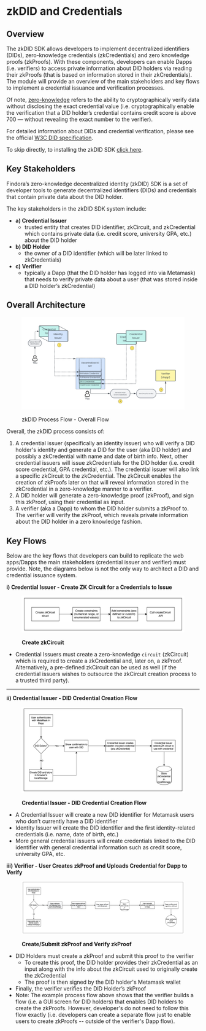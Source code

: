 # zkDID and Credentials

## Overview

The zkDID SDK allows developers to implement decentralized identifiers (DIDs), zero-knowledge credentials (zkCredentials) and zero knowledge proofs (zkProofs). With these components, developers can enable Dapps (i.e. verifiers) to access private information about DID holders via reading their zkProofs (that is based on information stored in their zkCredentials). The module will provide an overview of the main stakeholders and key flows to implement a credential issuance and verification processes.

Of note, [zero-knowledge](https://hackernoon.com/eli5-zero-knowledge-proof-78a276db9eff) refers to the ability to cryptographically verify data without disclosing the exact credential value (i.e. cryptographically enable the verification that a DID holder’s credential contains credit score is above 700 — without revealing the exact number to the verifier).

For detailed information about DIDs and credential verification, please see the official [W3C DID specification](https://www.w3.org/2019/did-wg/).

To skip directly, to installing the zkDID SDK [click here](developers/zkdid-sdk/zkdid-sdk-installation.md).

## Key Stakeholders

Findora’s zero-knowledge decentralized identity (zkDID) SDK is a set of developer tools to generate decentralized identifiers (DIDs) and credentials that contain private data about the DID holder.

The key stakeholders in the zkDID SDK system include:

* **a) Credential Issuer**&#x20;
  * trusted entity that creates DID identifier, zkCircuit, and zkCredential which contains private data (i.e. credit score, university GPA, etc.) about the DID holder
* **b) DID Holder**
  * the owner of a DID identifier (which will be later linked to zkCredentials)
* **c) Verifier**&#x20;
  * typically a Dapp (that the DID holder has logged into via Metamask) that needs to verify private data about a user (that was stored inside a DID holder’s zkCredential)

## Overall Architecture

<figure><img src=".gitbook/assets/image (15).png" alt=""><figcaption><p>zkDID Process Flow - Overall Flow</p></figcaption></figure>

Overall, the zkDID process consists of:

1. A credential issuer (specifically an identity issuer) who will verify a DID holder's identity and generate a DID for the user (aka DID holder) and possibly a zkCredential with name and date of birth info. Next, other credential issuers will issue zkCredentials for the DID holder (i.e. credit score credential, GPA credential, etc.). The credential issuer will also link a specific zkCircuit to the zkCredential. The zkCircuit enables the creation of zkProofs later on that will reveal information stored in the zkCredential in a zero-knowledge manner to a verifier.
2. A DID holder will generate a zero-knowledge proof (zkProof), and sign this zkProof, using their credential as input.
3. A verifier (aka a Dapp) to whom the DID holder submits a zkProof to. The verifier will verify the zkProof, which reveals private information about the DID holder in a zero knowledge fashion.

## Key Flows

Below are the key flows that developers can build to replicate the web apps/Dapps the main stakeholders (credential issuer and verifier) must provide. Note, the diagrams below is not the only way to architect a DID and credential issuance system.

**i) Credential Issuer - Create ZK Circuit for a Credentials to Issue**

<figure><img src=".gitbook/assets/image (22).png" alt=""><figcaption><p><strong>Create zkCircuit</strong></p></figcaption></figure>

* Credential Issuers must create a zero-knowledge `circuit` (zkCircuit) which is required to create a zkCredential and, later on, a zkProof. Alternatively, a pre-defined zkCircuit can be used as well (if the credential issuers wishes to outsource the zkCircuit creation process to a trusted third party).

****

**ii) Credential Issuer - DID Credential Creation Flow**

<figure><img src=".gitbook/assets/image (18).png" alt=""><figcaption><p><strong>Credential Issuer - DID Credential Creation Flow</strong></p></figcaption></figure>

* A Credential Issuer will create a new DID identifier for Metamask users who don’t currently have a DID identifier
* Identity Issuer will create the DID identifier and the first identity-related credentials (i.e. name, date of birth, etc.)
* More general credential issuers will create credentials linked to the DID identifier with general credential information such as credit score, university GPA, etc.



**iii) Verifier - User Creates zkProof and Uploads Credential for Dapp to Verify**

<figure><img src=".gitbook/assets/image (13).png" alt=""><figcaption><p><strong>Create/Submit zkProof and Verify zkProof</strong></p></figcaption></figure>

* DID Holders must create a zkProof and submit this proof to the verifier
  * To create this proof, the DID holder provides their zkCredential as an input along with the info about the zkCircuit used to originally create the zkCredential
  * The proof is then signed by the DID holder's Metamask wallet
* Finally, the verifier verifies the DID Holder’s zkProof
* Note: The example process flow above shows that the verifier builds a flow (i.e. a GUI screen for DID holders) that enables DID holders to create the zkProofs. However, developer's do not need to follow this flow exactly (i.e. developers can create a separate flow just to enable users to create zkProofs -- outside of the verifier's Dapp flow).

